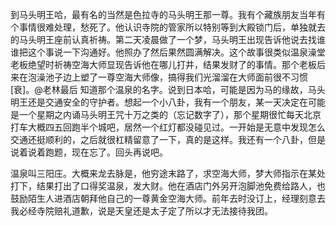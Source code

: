 到马头明王哈，最有名的当然是色拉寺的马头明王那一尊。我有个藏族朋友当年有个事情很难处理，愁死了。他认识寺院的管家所以特别等到大殿锁门后，单独就去的马头明王座前认真祈祷。第二天凌晨做了一个梦，马头明王出现告诉他说去找谁谁把这个事说一下沟通好。他照办了然后果然圆满解决。这个故事很类似温泉澡堂老板绝望时祈祷空海大师显现告诉他在哪儿打井，结果发财了的事情。那个老板后来在泡澡池子边上塑了一尊空海大师像，搞得我们光溜溜在大师面前很不习惯[衰]。@老林最后 知道那个温泉的名字。说到日本哈，可能是因为马的缘故，马头明王还是交通安全的守护者。想起一个小八卦，我有一个朋友，某一天决定在可能是一个星期之内诵马头明王咒十万之类的（忘记数字了），那个星期很忙每天北京打车大概四五回跑半个城吧，居然一个红灯都没碰见过。一开始是无意中发现怎么交通还挺顺利的，之后就很杠精留意了一下，真的是这样。我还有一个八卦，但是说着说着跑题，现在忘了。回头再说吧。

温泉叫三阳庄。大概来龙去脉是，他穷途末路了，求空海大师，梦大师指示在某处打下，结果打出了口得奖温泉，发大财。他在酒店门外另开泡脚池免费给路人，也鼓励陌生人进酒店朝拜他自己的一尊黄金空海大师。前年去时没订上，经理刻意去我必经寺院赔礼道歉，说是天皇还是太子定了所以才无法接待我团。
